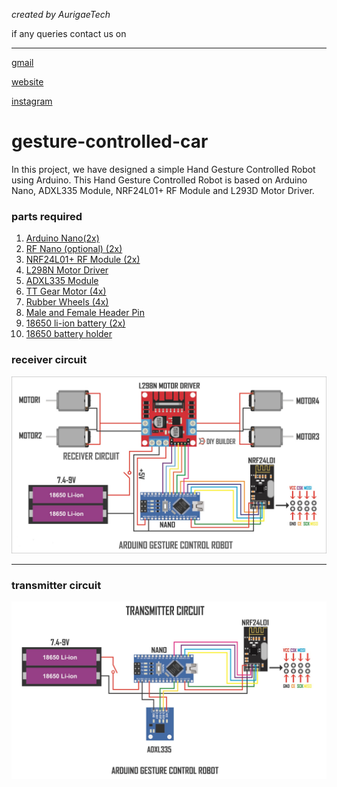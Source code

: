 _created by AurigaeTech_

if any queries contact us on 
***
[gmail](https://gmail.com/techaurigae)

[website](https://www.aurigaetech.com)

[instagram](https://instagram.com/aurigaetech)

# gesture-controlled-car
In this project, we have designed a simple Hand Gesture Controlled Robot using Arduino. This Hand Gesture Controlled Robot is based on Arduino Nano, ADXL335 Module, NRF24L01+ RF Module  and L293D Motor Driver.

### parts required
 
1) [Arduino Nano(2x)](https://bit.ly/2RdpIo4)
2) [RF Nano (optional) (2x)](https://bit.ly/2E1o0NB)
2) [NRF24L01+ RF Module (2x)](https://bit.ly/2YOEP7j) 
3) [L298N Motor Driver](https://bit.ly/2LTqEMh)
4) [ADXL335 Module](https://bit.ly/342akwB)
5) [TT Gear Motor (4x)](https://bit.ly/2XZFLZv)
6) [Rubber Wheels (4x)](https://bit.ly/2XIaDOQ)
7) [Male and Female Header Pin](https://bit.ly/356LRrl)
8) [18650 li-ion battery (2x)](https://www.amazon.in/Lithium-ion-Battery-2000mAh-Storage-Capacity/dp/B09P45ZHFN/ref=asc_df_B09P45ZHFN/?tag=googleshopdes-21&linkCode=df0&hvadid=544917856299&hvpos=&hvnetw=g&hvrand=2384519181346749188&hvpone=&hvptwo=&hvqmt=&hvdev=c&hvdvcmdl=&hvlocint=&hvlocphy=9040212&hvtargid=pla-1570671342891&psc=1)
9) [18650 battery holder](https://bit.ly/2sulLwu)



### receiver circuit

![reciever ciruit](https://github.com/ITS-AURIGAE/gesture-controlled-car/blob/main/ARDUINO%20GESTURE%20ROBOT%20RECEIVER%20SCHEMATIC.jpg?raw=true)

---

### transmitter circuit

![transmitter circuit](https://github.com/ITS-AURIGAE/gesture-controlled-car/blob/main/ARDUINO%20GESTURE%20ROBOT%20TRANSMITTER%20SCHEMATIC.jpg?raw=true)

